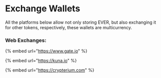 # Exchange Wallets

All the platforms below allow not only storing EVER, but also exchanging it for other tokens, respectively, these wallets are multicurrency.

### Web Exchanges:

{% embed url="https://www.gate.io" %}

{% embed url="https://kuna.io" %}

{% embed url="https://crypterium.com" %}
